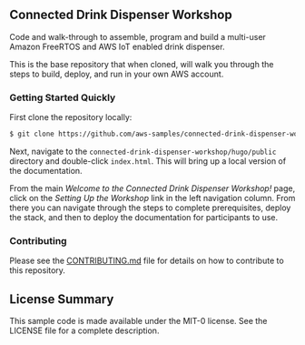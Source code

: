 <!--
license: MIT-0
copyright: Copyright 2019 Amazon.com, Inc. or its affiliates. All Rights Reserved.
title: Repository Main README file
-->

## Connected Drink Dispenser Workshop

Code and walk-through to assemble, program and build a multi-user Amazon FreeRTOS and AWS IoT enabled drink dispenser.

This is the base repository that when cloned, will walk you through the steps to build, deploy, and run in your own AWS account.

### Getting Started Quickly

First clone the repository locally:

```bash
$ git clone https://github.com/aws-samples/connected-drink-dispenser-workshop.git
```
Next, navigate to the `connected-drink-dispenser-workshop/hugo/public` directory and double-click `index.html`. This will bring up a local version of the documentation.

From the main *Welcome to the Connected Drink Dispenser Workshop!* page, click on the *Setting Up the Workshop* link in the left navigation column. From there you can navigate through the steps to complete prerequisites, deploy the stack, and then to deploy the documentation for participants to use.

### Contributing

Please see the [CONTRIBUTING.md](CONTRIBUTING.md) file for details on how to contribute to this repository.


## License Summary

This sample code is made available under the MIT-0 license. See the LICENSE file for a complete description.
